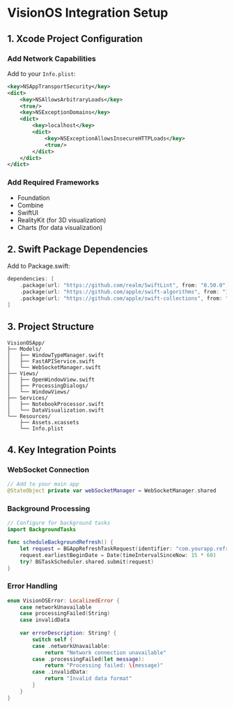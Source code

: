 # VisionOS Integration Setup

## 1. Xcode Project Configuration

### Add Network Capabilities
Add to your `Info.plist`:
```xml
<key>NSAppTransportSecurity</key>
<dict>
    <key>NSAllowsArbitraryLoads</key>
    <true/>
    <key>NSExceptionDomains</key>
    <dict>
        <key>localhost</key>
        <dict>
            <key>NSExceptionAllowsInsecureHTTPLoads</key>
            <true/>
        </dict>
    </dict>
</dict>
```

### Add Required Frameworks
- Foundation
- Combine
- SwiftUI
- RealityKit (for 3D visualization)
- Charts (for data visualization)

## 2. Swift Package Dependencies

Add to Package.swift:
```swift
dependencies: [
    .package(url: "https://github.com/realm/SwiftLint", from: "0.50.0"),
    .package(url: "https://github.com/apple/swift-algorithms", from: "1.0.0"),
    .package(url: "https://github.com/apple/swift-collections", from: "1.0.0")
]
```

## 3. Project Structure
```
VisionOSApp/
├── Models/
│   ├── WindowTypeManager.swift
│   ├── FastAPIService.swift
│   └── WebSocketManager.swift
├── Views/
│   ├── OpenWindowView.swift
│   ├── ProcessingDialogs/
│   └── WindowViews/
├── Services/
│   ├── NotebookProcessor.swift
│   └── DataVisualization.swift
└── Resources/
    ├── Assets.xcassets
    └── Info.plist
```

## 4. Key Integration Points

### WebSocket Connection
```swift
// Add to your main app
@StateObject private var webSocketManager = WebSocketManager.shared
```

### Background Processing
```swift
// Configure for background tasks
import BackgroundTasks

func scheduleBackgroundRefresh() {
    let request = BGAppRefreshTaskRequest(identifier: "com.yourapp.refresh")
    request.earliestBeginDate = Date(timeIntervalSinceNow: 15 * 60)
    try? BGTaskScheduler.shared.submit(request)
}
```

### Error Handling
```swift
enum VisionOSError: LocalizedError {
    case networkUnavailable
    case processingFailed(String)
    case invalidData
    
    var errorDescription: String? {
        switch self {
        case .networkUnavailable:
            return "Network connection unavailable"
        case .processingFailed(let message):
            return "Processing failed: \(message)"
        case .invalidData:
            return "Invalid data format"
        }
    }
}
```
